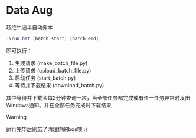# Data Aug
超绝牛逼半自动脚本

```powershell
.\run.bat [batch_start] [batch_end]
```

即可执行：
1. 生成请求 (make_batch_file.py)
2. 上传请求 (upload_batch_file.py)
3. 启动任务 (start_batch.py)
4. 等待并下载结果 (download_batch.py)

其中等待并下载会每2分钟查询一次，当全部任务都完成或有任一任务异常时发出Windows通知。并在全部任务完成时下载结果

> [!WARNING]
> 运行完毕后别忘了清理你的bos噢 :)